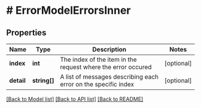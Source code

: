 # # ErrorModelErrorsInner

## Properties

Name | Type | Description | Notes
------------ | ------------- | ------------- | -------------
**index** | **int** | The index of the item in the request where the error occured | [optional]
**detail** | **string[]** | A list of messages describing each error on the specific index | [optional]

[[Back to Model list]](../../README.md#models) [[Back to API list]](../../README.md#endpoints) [[Back to README]](../../README.md)
